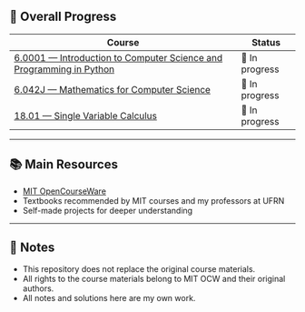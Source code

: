 ## 📅 Overall Progress

| Course                                                                                                     | Status         |
| ---------------------------------------------------------------------------------------------------------- | -------------- |
| [6.0001 — Introduction to Computer Science and Programming in Python](6.100L_intro-programming-in-python/) | 🔄 In progress |
| [6.042J — Mathematics for Computer Science](6.042j_math-cs/)                                               | 🔄 In progress |
| [18.01 — Single Variable Calculus](18.01_single-variable-calculus/)                                        | 🔄 In progress |

---

## 📚 Main Resources

- [MIT OpenCourseWare](https://ocw.mit.edu)
- Textbooks recommended by MIT courses and my professors at UFRN
- Self-made projects for deeper understanding

---

## 📌 Notes

- This repository does not replace the original course materials.
- All rights to the course materials belong to MIT OCW and their original authors.
- All notes and solutions here are my own work.
